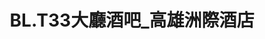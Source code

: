 ---
title: "BL.T33大廳酒吧_高雄洲際酒店"
description: "BL.T33大廳酒吧_高雄洲際酒店"
layout: shop
keywords:
  - 美食競賽
  - 台灣美食
  - 美食精選
datePublished: "2025-06-30"
dateModified: "2025-07-06"
city: "高雄市"
district: "前鎮區"
address: "高雄市前鎮區新光路33號1F"
phone: "073390303"
geo: "22.611289731182794, 120.30352411097323"
google_map: "https://maps.app.goo.gl/jHxeDSUQRiK9EQWh8"
footinder: "https://footinder.com.tw/%E9%AB%98%E9%9B%84%E5%B8%82%E5%89%8D%E9%8E%AE%E5%8D%80/100833/"
official: "https://ickaohsiung.com/restaurant/blt33/"
award:
  - name: "500盤"
    year: "2024"
    entries:
      - dishes:
          - "BL.T33 起士堡"

---